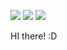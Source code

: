 <p>
  <a href="https://in1004kyu.github.io/" target="_blank"><img src="https://img.shields.io/badge/Blog-%3A)-blue"/></a>
  <a href="mailto:in1004kyu@gmail.com" target="_blank"><img src="https://img.shields.io/badge/in1004kyu@gmail.com-EA4335?style=flat-square&logo=Gmail&logoColor=white"/></a>
  <a href="https://www.linkedin.com/in/inkyuhan/" target="_blank"><img src="https://img.shields.io/badge/inkyuhan-0A66C2?style=flat-square&logo=Linkedin&logoColor=white"/></a>
</p>

HI there! :D
